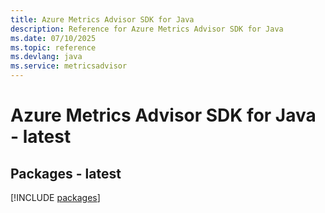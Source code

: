 ```yaml
---
title: Azure Metrics Advisor SDK for Java
description: Reference for Azure Metrics Advisor SDK for Java
ms.date: 07/10/2025
ms.topic: reference
ms.devlang: java
ms.service: metricsadvisor
---
```

# Azure Metrics Advisor SDK for Java - latest
## Packages - latest
[!INCLUDE [packages](metrics-advisor-index.md)]